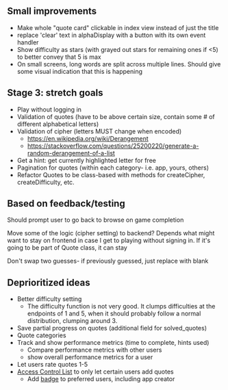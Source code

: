 ## Small improvements
- Make whole "quote card" clickable in index view instead of just the title
- replace 'clear' text in alphaDisplay with a button with its own event handler
- Show difficulty as stars (with grayed out stars for remaining ones if <5) to better convey that 5 is max
- On small screens, long words are split across multiple lines. Should give some visual indication that this is happening

## Stage 3: stretch goals
- Play without logging in
- Validation of quotes (have to be above certain size, contain some # of different alphabetical letters)
- Validation of cipher (letters MUST change when encoded)
  - https://en.wikipedia.org/wiki/Derangement
  - https://stackoverflow.com/questions/25200220/generate-a-random-derangement-of-a-list
- Get a hint: get currently highlighted letter for free
- Pagination for quotes (within each category- i.e. app, yours, others)
- Refactor Quotes to be class-based with methods for createCipher, createDifficulty, etc.

## Based on feedback/testing
Should prompt user to go back to browse on game completion

Move some of the logic (cipher setting) to backend? Depends what might want to stay on frontend in case I get to playing without signing in. If it's going to be part of Quote class, it can stay

Don't swap two guesses- if previously guessed, just replace with blank

## Deprioritized ideas
- Better difficulty setting
  - The difficulty function is not very good. It clumps difficulties at the endpoints of 1 and 5, when it should probably follow a normal distribution, clumping around 3.
- Save partial progress on quotes (additional field for solved_quotes)
- Quote categories
- Track and show performance metrics (time to complete, hints used)
  - Compare performance metrics with other users
  - show overall performance metrics for a user
- Let users rate quotes 1-5
- [Access Control List](https://en.wikipedia.org/wiki/Access-control_list) to only let certain users add quotes
  - Add [badge](https://react-bootstrap.github.io/components/badge/) to preferred users, including app creator
